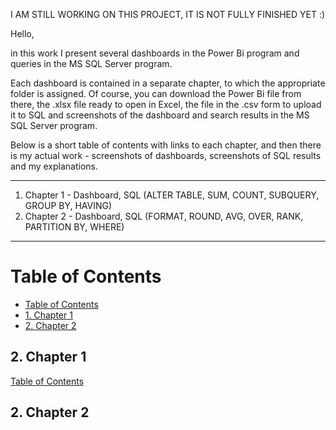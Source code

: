 I AM STILL WORKING ON THIS PROJECT, IT IS NOT FULLY FINISHED YET :)

Hello,

in this work I present several dashboards in the Power Bi program and queries in the MS SQL Server program.

Each dashboard is contained in a separate chapter, to which the appropriate folder is assigned. Of course, you can download the Power Bi file from there, the .xlsx file ready to open in Excel, the file in the .csv form to upload it to SQL and screenshots of the dashboard and search results in the MS SQL Server program.

Below is a short table of contents with links to each chapter, and then there is my actual work - screenshots of dashboards, screenshots of SQL results and my explanations.

---

1. Chapter 1 - Dashboard, SQL (ALTER TABLE, SUM, COUNT, SUBQUERY, GROUP BY, HAVING)
2. Chapter 2 - Dashboard, SQL (FORMAT, ROUND, AVG, OVER, RANK, PARTITION BY, WHERE)

---

# Table of Contents
- [Table of Contents](#table-of-contents)
- [1. Chapter 1](#1-chapter-1)
- [2. Chapter 2](#2-chapter-2)





## **2. Chapter 1**


  [Table of Contents](#table-of-contents)
## **2. Chapter 2** 
